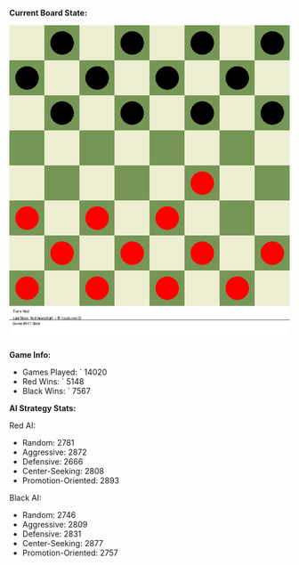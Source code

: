 
**Current Board State:**  
<!-- START_GIF -->
![Checkers Game](./checkers_game.gif)
<!-- END_GIF -->

**Game Info:**  
- Games Played: `<!-- GAMES_PLAYED --> 14020
- Red Wins: `<!-- RED_WINS --> 5148
- Black Wins: `<!-- BLACK_WINS --> 7567

<!-- AI_STATS -->
**AI Strategy Stats:**

Red AI:
- Random: 2781
- Aggressive: 2872
- Defensive: 2666
- Center-Seeking: 2808
- Promotion-Oriented: 2893

Black AI:
- Random: 2746
- Aggressive: 2809
- Defensive: 2831
- Center-Seeking: 2877
- Promotion-Oriented: 2757
